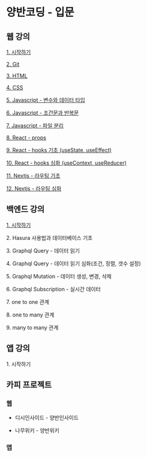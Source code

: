# 양반코딩 - 입문

## 웹 강의
[1. 시작하기](https://github.com/YangbanCoding/yangban-beginner/tree/main/examples/lesson1-tutorial)

[2. Git](https://github.com/YangbanCoding/yangban-beginner/tree/main/examples/lesson2-git)

[3. HTML](https://github.com/YangbanCoding/yangban-beginner/tree/main/examples/lesson3-html)

[4. CSS](https://github.com/YangbanCoding/yangban-beginner/tree/main/examples/lesson4-css)

[5. Javascript - 변수와 데이터 타입](https://github.com/YangbanCoding/yangban-beginner/tree/main/examples/lesson5-js-1)

[6. Javascript - 조건문과 반복문](https://github.com/YangbanCoding/yangban-beginner/tree/main/examples/lesson6-js-2)

[7. Javascript - 파일 분리](https://github.com/YangbanCoding/yangban-beginner/tree/main/examples/lesson7-js-3)

[8. React - props](https://github.com/YangbanCoding/yangban-beginner/tree/main/examples/lesson8-react-1)

[9. React - hooks 기초 (useState, useEffect)](https://github.com/YangbanCoding/yangban-beginner/tree/main/examples/lesson9-react-2)

[10. React - hooks 심화 (useContext, useReducer)](https://github.com/YangbanCoding/yangban-beginner/tree/main/examples/lesson10-react-3)

[11. Nextjs - 라우팅 기초](https://github.com/YangbanCoding/yangban-beginner/tree/main/examples/lesson11-next-1)

[12. Nextjs - 라우팅 심화](https://github.com/YangbanCoding/yangban-beginner/tree/main/examples/lesson12-next-2)

## 백엔드 강의

[1. 시작하기](https://github.com/YangbanCoding/yangban-beginner/tree/main/examples/back1-tutorial)

2\. Hasura 사용법과 데이터베이스 기초

3\. Graphql Query - 데이터 읽기

4\. Graphql Query - 데이터 읽기 심화(조건, 정렬, 갯수 설정)

5\. Graphql Mutation - 데이터 생성, 변경, 삭제

6\. Graphql Subscription - 실시간 데이터

7\. one to one 관계

8\. one to many 관계

9\. many to many 관계

## 앱 강의

1\. 시작하기

## 카피 프로젝트

### 웹
- 디시인사이드 - 양반인사이드

- 나무위키 - 양반위키

### 앱
